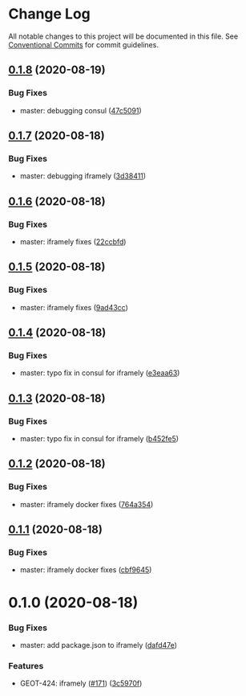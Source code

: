 # Change Log

All notable changes to this project will be documented in this file.
See [Conventional Commits](https://conventionalcommits.org) for commit guidelines.

## [0.1.8](https://github.com/mariusz-kabala/gtms-backend/compare/@gtms/service-iframely@0.1.7...@gtms/service-iframely@0.1.8) (2020-08-19)


### Bug Fixes

* master: debugging consul ([47c5091](https://github.com/mariusz-kabala/gtms-backend/commit/47c5091deae03def413d9b9791739fd58ff31527))





## [0.1.7](https://github.com/mariusz-kabala/gtms-backend/compare/@gtms/service-iframely@0.1.6...@gtms/service-iframely@0.1.7) (2020-08-18)


### Bug Fixes

* master: debugging iframely ([3d38411](https://github.com/mariusz-kabala/gtms-backend/commit/3d38411c89d828ca2f862558c9fee7ae987574ab))





## [0.1.6](https://github.com/mariusz-kabala/gtms-backend/compare/@gtms/service-iframely@0.1.5...@gtms/service-iframely@0.1.6) (2020-08-18)


### Bug Fixes

* master: iframely fixes ([22ccbfd](https://github.com/mariusz-kabala/gtms-backend/commit/22ccbfd3a7a896264301409db6481bf928456077))





## [0.1.5](https://github.com/mariusz-kabala/gtms-backend/compare/@gtms/service-iframely@0.1.4...@gtms/service-iframely@0.1.5) (2020-08-18)


### Bug Fixes

* master: iframely fixes ([9ad43cc](https://github.com/mariusz-kabala/gtms-backend/commit/9ad43cc28c6dd1b477b2f99522b5541170f0ca2e))





## [0.1.4](https://github.com/mariusz-kabala/gtms-backend/compare/@gtms/service-iframely@0.1.3...@gtms/service-iframely@0.1.4) (2020-08-18)


### Bug Fixes

* master: typo fix in consul for iframely ([e3eaa63](https://github.com/mariusz-kabala/gtms-backend/commit/e3eaa63303eca5604465dc2fffcd3ddd29f6d874))





## [0.1.3](https://github.com/mariusz-kabala/gtms-backend/compare/@gtms/service-iframely@0.1.2...@gtms/service-iframely@0.1.3) (2020-08-18)


### Bug Fixes

* master: typo fix in consul for iframely ([b452fe5](https://github.com/mariusz-kabala/gtms-backend/commit/b452fe5853670dbeeeee76bb89fdcaa22c86bc68))





## [0.1.2](https://github.com/mariusz-kabala/gtms-backend/compare/@gtms/service-iframely@0.1.1...@gtms/service-iframely@0.1.2) (2020-08-18)


### Bug Fixes

* master: iframely docker fixes ([764a354](https://github.com/mariusz-kabala/gtms-backend/commit/764a3547939e83a75f22aef468d11705ca4fe3a6))





## [0.1.1](https://github.com/mariusz-kabala/gtms-backend/compare/@gtms/service-iframely@0.1.0...@gtms/service-iframely@0.1.1) (2020-08-18)


### Bug Fixes

* master: iframely docker fixes ([cbf9645](https://github.com/mariusz-kabala/gtms-backend/commit/cbf9645cd11001b91d33bc8a325f87e8e5f5637d))





# 0.1.0 (2020-08-18)


### Bug Fixes

* master: add package.json to iframely ([dafd47e](https://github.com/mariusz-kabala/gtms-backend/commit/dafd47ea3d844e27d435c6a4ac64fab19c280675))


### Features

* GEOT-424: iframely ([#171](https://github.com/mariusz-kabala/gtms-backend/issues/171)) ([3c5970f](https://github.com/mariusz-kabala/gtms-backend/commit/3c5970f2083fd34f0365269daf5b2f1c4d350e4d))
